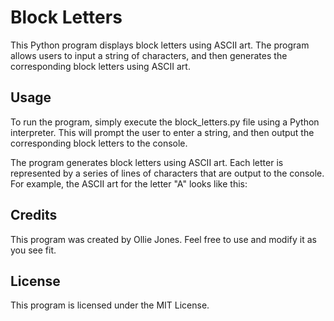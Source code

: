 # Block Letters

This Python program displays block letters using ASCII art. The program allows users to input a string of characters, and then generates the corresponding block letters using ASCII art.

## Usage

To run the program, simply execute the block_letters.py file using a Python interpreter. This will prompt the user to enter a string, and then output the corresponding block letters to the console.


The program generates block letters using ASCII art. Each letter is represented by a series of lines of characters that are output to the console. For example, the ASCII art for the letter "A" looks like this:


## Credits

This program was created by Ollie Jones. Feel free to use and modify it as you see fit.

## License

This program is licensed under the MIT License.
